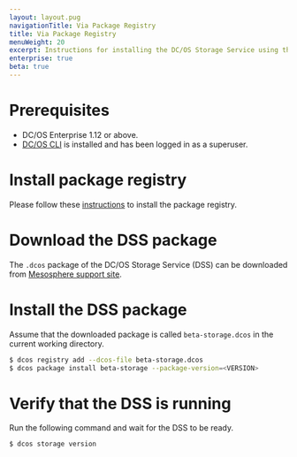 ```yaml
---
layout: layout.pug
navigationTitle: Via Package Registry
title: Via Package Registry
menuWeight: 20
excerpt: Instructions for installing the DC/OS Storage Service using the package registry.
enterprise: true
beta: true
---
```


# Prerequisites

- DC/OS Enterprise 1.12 or above.
- [DC/OS CLI](/latest/cli/install/) is installed and has been logged in as a superuser.

# Install package registry

<!--- Change the link once https://jira.mesosphere.com/browse/DCOS-39865 is resolved. -->
Please follow these [instructions](https://github.com/mesosphere/package-registry/blob/master/docs/getting-started.md) to install the package registry.

# Download the DSS package

The `.dcos` package of the DC/OS Storage Service (DSS) can be downloaded from [Mesosphere support site](https://support.mesosphere.com/hc/en-us/articles/213198586).

# Install the DSS package

Assume that the downloaded package is called `beta-storage.dcos` in the current working directory.

```bash
$ dcos registry add --dcos-file beta-storage.dcos
$ dcos package install beta-storage --package-version=<VERSION>
```

# Verify that the DSS is running

Run the following command and wait for the DSS to be ready.

```bash
$ dcos storage version
```
